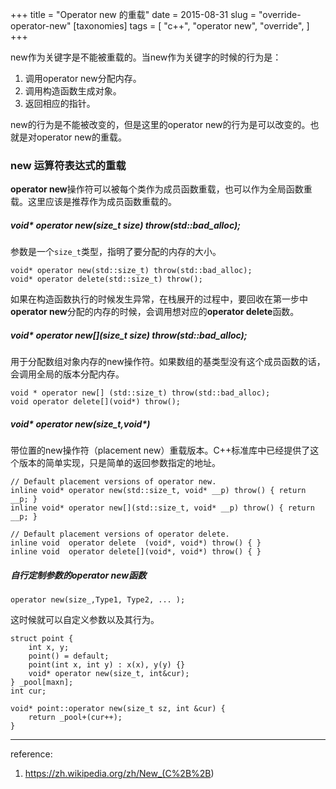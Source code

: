 +++
title = "Operator new 的重载"
date = 2015-08-31
slug = "override-operator-new"
[taxonomies]
tags = [
  "c++",
  "operator new",
  "override",
]
+++

<div class="article_content" id="article_contents_inner_5939899561" dir="ltr">
						<p>new作为关键字是不能被重载的。当new作为关键字的时候的行为是：</p>

<ol><li>调用operator new分配内存。  </li>
<li>调用构造函数生成对象。  </li>
<li>返回相应的指针。</li>
</ol><p>new的行为是不能被改变的，但是这里的operator new的行为是可以改变的。也就是对operator new的重载。</p>

<h3>new 运算符表达式的重载</h3>

<p><strong>operator new</strong>操作符可以被每个类作为成员函数重载，也可以作为全局函数重载。这里应该是推荐作为成员函数重载的。</p>

<h5><strong>void* operator new(size_t size) throw(std::bad_alloc);</strong></h5>

<p>参数是一个<code>size_t</code>类型，指明了要分配的内存的大小。</p>

<pre style="max-width: 1241px; overflow: auto;"><code>void* operator new(std::size_t) throw(std::bad_alloc);
void* operator delete(std::size_t) throw();
</code></pre>

<p>如果在构造函数执行的时候发生异常，在栈展开的过程中，要回收在第一步中<strong>operator new</strong>分配的内存的时候，会调用想对应的<strong>operator delete</strong>函数。</p>

<h5><strong>void* operator new[](size_t size) throw(std::bad_alloc);</strong></h5>

<p>用于分配数组对象内存的new操作符。如果数组的基类型没有这个成员函数的话，会调用全局的版本分配内存。</p>

<pre style="max-width: 1241px; overflow: auto;"><code>void * operator new[] (std::size_t) throw(std::bad_alloc);
void operator delete[](void*) throw();
</code></pre>

<h5><strong>void* operator new(size_t,void*)</strong></h5>

<p>带位置的new操作符（placement new）重载版本。C++标准库中已经提供了这个版本的简单实现，只是简单的返回参数指定的地址。</p>

<pre style="max-width: 1241px; overflow: auto;"><code>// Default placement versions of operator new.
inline void* operator new(std::size_t, void* __p) throw() { return __p; }
inline void* operator new[](std::size_t, void* __p) throw() { return __p; }

// Default placement versions of operator delete.
inline void  operator delete  (void*, void*) throw() { }
inline void  operator delete[](void*, void*) throw() { }
</code></pre>

<h5>自行定制参数的operator new函数</h5>

<pre style="max-width: 1241px; overflow: auto;"><code>operator new(size_,Type1, Type2, ... );
</code></pre>

<p>这时候就可以自定义参数以及其行为。</p>

<pre style="max-width: 1241px; overflow: auto;"><code>struct point {
    int x, y;
    point() = default;
    point(int x, int y) : x(x), y(y) {}
    void* operator new(size_t, int&amp;cur);
} _pool[maxn];
int cur;

void* point::operator new(size_t sz, int &amp;cur) {
    return _pool+(cur++);
}
</code></pre>

<hr><p>reference:</p>

<ol><li><a href="https://zh.wikipedia.org/zh/New_(C%2B%2B" target="_blank" class="underlink bluelink" tabindex="-1">https://zh.wikipedia.org/zh/New_(C%2B%2B</a>)</li>
</ol>
					<div style="clear:both;">
					</div>
